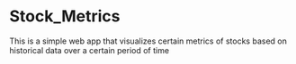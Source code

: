 # Stock_Metrics
This is a simple web app that visualizes certain metrics of stocks based on historical data over a certain period of time
